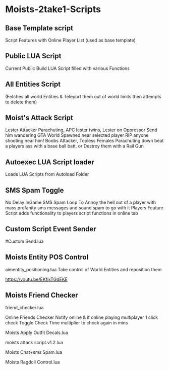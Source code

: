 # Moists-2take1-Scripts

## Base Template script
Script Features with Online Player List (used as base template)

## Public LUA Script
Current Public Build LUA Script filled with various Functions

## All Entities Script
(Fetches all world Entities & Teleport them out of world limits then attempts to delete them)

## Moist's Attack Script
Lester Attacker Parachuting, APC lester twins, Lester on Oppressor Send him wandering GTA World Spawned near selected player RIP anyone shooting near him!
Boobs Attacker, Topless Females Parachuting down beat a players ass with a base ball batt, or Destroy them with a Rail Gun

## Autoexec LUA Script loader
Loads LUA Scripts from Autoload Folder

## SMS Spam Toggle
No Delay InGame SMS Spam Loop To Annoy the hell out of a player with mass profanity sms messages and sound spam to go with it
Players Feature Script adds functionality to players script functions in online tab

## Custom Script Event Sender
#Custom Send.lua

## Moists Entity POS Control
aimentity_positioning.lua
Take control of World Entities and reposition them

https://youtu.be/EKfjxTGdEKE



## Moists Friend Checker
friend_checker.lua

Online Friends Checker Notify online & if online playing multiplayer
1 click check
Toggle Check Time multiplier to check again in mins


Moists Apply Outfit Decals.lua

moists attack script.v1.2.lua

Moists Chat+sms Spam.lua

Moists Ragdoll Control.lua



